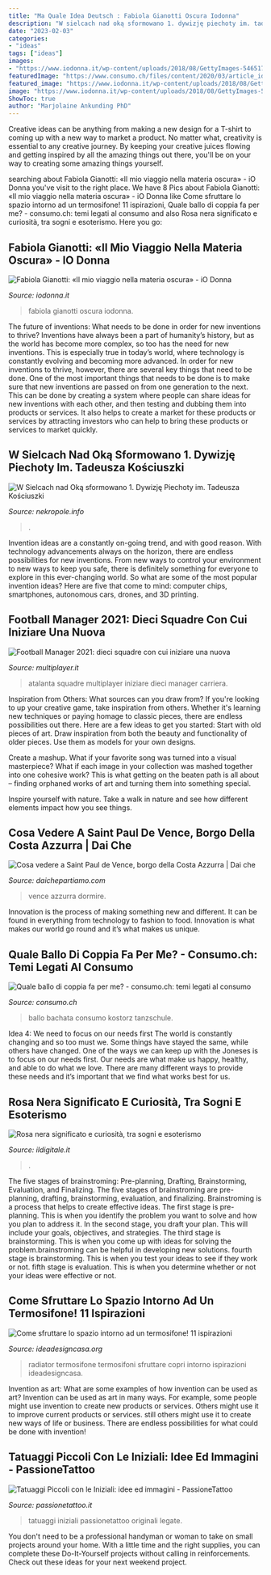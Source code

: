 ```yaml
---
title: "Ma Quale Idea Deutsch : Fabiola Gianotti Oscura Iodonna"
description: "W sielcach nad oką sformowano 1. dywizję piechoty im. tadeusza kościuszki"
date: "2023-02-03"
categories:
- "ideas"
tags: ["ideas"]
images:
- "https://www.iodonna.it/wp-content/uploads/2018/08/GettyImages-546517076.jpg"
featuredImage: "https://www.consumo.ch/files/content/2020/03/article_id-1813659-sample-export-contao/GettyImages-1203571083_tipp1_1812450.jpg"
featured_image: "https://www.iodonna.it/wp-content/uploads/2018/08/GettyImages-546517076.jpg"
image: "https://www.iodonna.it/wp-content/uploads/2018/08/GettyImages-546517076.jpg"
ShowToc: true
author: "Marjolaine Ankunding PhD"
---
```



Creative ideas can be anything from making a new design for a T-shirt to coming up with a new way to market a product. No matter what, creativity is essential to any creative journey. By keeping your creative juices flowing and getting inspired by all the amazing things out there, you'll be on your way to creating some amazing things yourself.

	

		
searching about Fabiola Gianotti: «Il mio viaggio nella materia oscura» - iO Donna you've visit to the right place. We have 8 Pics about Fabiola Gianotti: «Il mio viaggio nella materia oscura» - iO Donna like Come sfruttare lo spazio intorno ad un termosifone! 11 ispirazioni, Quale ballo di coppia fa per me? - consumo.ch: temi legati al consumo and also Rosa nera significato e curiosità, tra sogni e esoterismo. Here you go:
		
    
## Fabiola Gianotti: «Il Mio Viaggio Nella Materia Oscura» - IO Donna

<img loading=lazy src="https://www.iodonna.it/wp-content/uploads/2018/08/GettyImages-546517076.jpg" onerror="this.onerror=null;this.src='https://tse3.mm.bing.net/th?id=OIP.zckUd-QmmLo4YkQxHfWpWAHaHa&amp;pid=15.1';" alt="Fabiola Gianotti: «Il mio viaggio nella materia oscura» - iO Donna">

_Source: iodonna.it_

>fabiola gianotti oscura iodonna. 

	

The future of inventions: What needs to be done in order for new inventions to thrive?
Inventions have always been a part of humanity’s history, but as the world has become more complex, so too has the need for new inventions. This is especially true in today’s world, where technology is constantly evolving and becoming more advanced. In order for new inventions to thrive, however, there are several key things that need to be done. 
One of the most important things that needs to be done is to make sure that new inventions are passed on from one generation to the next. This can be done by creating a system where people can share ideas for new inventions with each other, and then testing and dubbing them into products or services. It also helps to create a market for these products or services by attracting investors who can help to bring these products or services to market quickly.

    
## W Sielcach Nad Oką Sformowano 1. Dywizję Piechoty Im. Tadeusza Kościuszki

<img loading=lazy src="https://media2.nekropole.info/2015/05/W-Sielcach-nad-Oka-sformowano-1-Dywizje-Piechoty-im-Tadeusza.jpg" onerror="this.onerror=null;this.src='https://tse2.mm.bing.net/th?id=OIP.bGDZualsLtjXhAN5402u7QHaHd&amp;pid=15.1';" alt="W Sielcach nad Oką sformowano 1. Dywizję Piechoty im. Tadeusza Kościuszki">

_Source: nekropole.info_

>. 

	

Invention ideas are a constantly on-going trend, and with good reason. With technology advancements always on the horizon, there are endless possibilities for new inventions. From new ways to control your environment to new ways to keep you safe, there is definitely something for everyone to explore in this ever-changing world. So what are some of the most popular invention ideas? Here are five that come to mind: computer chips, smartphones, autonomous cars, drones, and 3D printing.

    
## Football Manager 2021: Dieci Squadre Con Cui Iniziare Una Nuova

<img loading=lazy src="https://multiplayer.net-cdn.it/thumbs/images/2020/11/12/atalanta_jpg_0x0_q85.jpg" onerror="this.onerror=null;this.src='https://tse4.mm.bing.net/th?id=OIP.IqWOiLaPZNVjYhbeBgAcYQHaE7&amp;pid=15.1';" alt="Football Manager 2021: dieci squadre con cui iniziare una nuova">

_Source: multiplayer.it_

>atalanta squadre multiplayer iniziare dieci manager carriera. 

	

Inspiration from Others: What sources can you draw from?
If you're looking to up your creative game, take inspiration from others. Whether it's learning new techniques or paying homage to classic pieces, there are endless possibilities out there. Here are a few ideas to get you started: 
Start with old pieces of art. Draw inspiration from both the beauty and functionality of older pieces. Use them as models for your own designs. 

Create a mashup. What if your favorite song was turned into a visual masterpiece? What if each image in your collection was mashed together into one cohesive work? This is what getting on the beaten path is all about – finding orphaned works of art and turning them into something special. 

Inspire yourself with nature. Take a walk in nature and see how different elements impact how you see things.

    
## Cosa Vedere A Saint Paul De Vence, Borgo Della Costa Azzurra | Dai Che

<img loading=lazy src="https://www.daichepartiamo.com/wp-content/uploads/2018/07/Cosa-vedere-a-Saint-Paul-de-Vence-scorci-vicoli.jpg" onerror="this.onerror=null;this.src='https://tse2.mm.bing.net/th?id=OIP.Hr0mSYGLlAU3SW6tU-XibAHaE8&amp;pid=15.1';" alt="Cosa vedere a Saint Paul de Vence, borgo della Costa Azzurra | Dai che">

_Source: daichepartiamo.com_

>vence azzurra dormire. 

	

Innovation is the process of making something new and different. It can be found in everything from technology to fashion to food. Innovation is what makes our world go round and it’s what makes us unique.

    
## Quale Ballo Di Coppia Fa Per Me? - Consumo.ch: Temi Legati Al Consumo

<img loading=lazy src="https://www.consumo.ch/files/content/2020/03/article_id-1813659-sample-export-contao/GettyImages-1203571083_tipp1_1812450.jpg" onerror="this.onerror=null;this.src='https://tse2.mm.bing.net/th?id=OIP.zrirFzueKUJK5xkF6PNmXwHaE8&amp;pid=15.1';" alt="Quale ballo di coppia fa per me? - consumo.ch: temi legati al consumo">

_Source: consumo.ch_

>ballo bachata consumo kostorz tanzschule. 

	

Idea 4: We need to focus on our needs first
The world is constantly changing and so too must we. Some things have stayed the same, while others have changed. One of the ways we can keep up with the Joneses is to focus on our needs first. Our needs are what make us happy, healthy, and able to do what we love. There are many different ways to provide these needs and it’s important that we find what works best for us.

    
## Rosa Nera Significato E Curiosità, Tra Sogni E Esoterismo

<img loading=lazy src="https://www.ildigitale.it/wp-content/uploads/2020/08/rosa-nera-in-natura-1024x801.jpg" onerror="this.onerror=null;this.src='https://tse4.mm.bing.net/th?id=OIP.dXS3obWTXrrQ2IYvlK9WLwHaFy&amp;pid=15.1';" alt="Rosa nera significato e curiosità, tra sogni e esoterismo">

_Source: ildigitale.it_

>. 

	

The five stages of brainstroming: Pre-planning, Drafting, Brainstorming, Evaluation, and Finalizing.
The five stages of brainstroming are pre-planning, drafting, brainstorming, evaluation, and finalizing. Brainstroming is a process that helps to create effective ideas. The first stage is pre-planning. This is when you identify the problem you want to solve and how you plan to address it. In the second stage, you draft your plan. This will include your goals, objectives, and strategies. The third stage is brainstorming. This is when you come up with ideas for solving the problem.brainstroming can be helpful in developing new solutions. fourth stage is brainstorming. This is when you test your ideas to see if they work or not. fifth stage is evaluation. This is when you determine whether or not your ideas were effective or not.

    
## Come Sfruttare Lo Spazio Intorno Ad Un Termosifone! 11 Ispirazioni

<img loading=lazy src="https://www.ideadesigncasa.org/wp-content/uploads/2020/09/decorare-intorno-termosifone-4.jpg" onerror="this.onerror=null;this.src='https://tse2.mm.bing.net/th?id=OIP.o7nLP9o_UqV-gWagr-xeoQHaFj&amp;pid=15.1';" alt="Come sfruttare lo spazio intorno ad un termosifone! 11 ispirazioni">

_Source: ideadesigncasa.org_

>radiator termosifone termosifoni sfruttare copri intorno ispirazioni ideadesigncasa. 

	

Invention as art: What are some examples of how invention can be used as art?
Invention can be used as art in many ways. For example, some people might use invention to create new products or services. Others might use it to improve current products or services. still others might use it to create new ways of life or business. There are endless possibilities for what could be done with invention!

    
## Tatuaggi Piccoli Con Le Iniziali: Idee Ed Immagini - PassioneTattoo

<img loading=lazy src="https://passionetattoo.it/wp-content/gallery/tatuaggi-piccoli-con-le-iniziali/tattoo-piccolo-iniziali-6.jpg" onerror="this.onerror=null;this.src='https://tse4.mm.bing.net/th?id=OIP.4pbGpUDz3fg8EboPXQ11YgAAAA&amp;pid=15.1';" alt="Tatuaggi Piccoli con le Iniziali: idee ed immagini - PassioneTattoo">

_Source: passionetattoo.it_

>tatuaggi iniziali passionetattoo originali legate. 

	

You don't need to be a professional handyman or woman to take on small projects around your home. With a little time and the right supplies, you can complete these Do-It-Yourself projects without calling in reinforcements. Check out these ideas for your next weekend project.

